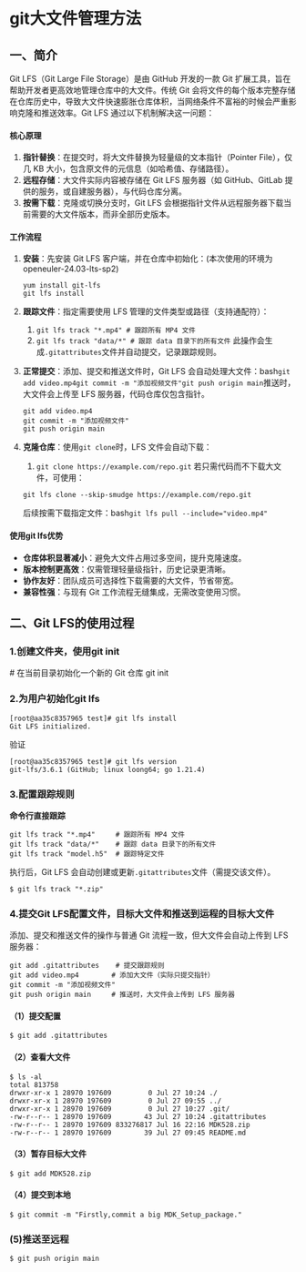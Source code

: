 # git大文件管理方法

## 一、简介

Git LFS（Git Large File Storage）是由 GitHub 开发的一款 Git 扩展工具，旨在帮助开发者更高效地管理仓库中的大文件。传统 Git 会将文件的每个版本完整存储在仓库历史中，导致大文件快速膨胀仓库体积，当网络条件不富裕的时候会严重影响克隆和推送效率。Git LFS 通过以下机制解决这一问题：

#### 核心原理

1. **指针替换**：在提交时，将大文件替换为轻量级的文本指针（Pointer File），仅几 KB 大小，包含原文件的元信息（如哈希值、存储路径）。
2. **远程存储**：大文件实际内容被存储在 Git LFS 服务器（如 GitHub、GitLab 提供的服务，或自建服务器），与代码仓库分离。
3. **按需下载**：克隆或切换分支时，Git LFS 会根据指针文件从远程服务器下载当前需要的大文件版本，而非全部历史版本。

#### 工作流程

1. **安装**：先安装 Git LFS 客户端，并在仓库中初始化：(本次使用的环境为openeuler-24.03-lts-sp2)
   ```
   yum install git-lfs
   git lfs install
   ```
2. **跟踪文件**：指定需要使用 LFS 管理的文件类型或路径（支持通配符）：
   1. `git lfs track "*.mp4" # 跟踪所有 MP4 文件`
   2. `git lfs track "data/*" # 跟踪 data 目录下的所有文件`
   此操作会生成`.gitattributes`文件并自动提交，记录跟踪规则。
3. **正常提交**：添加、提交和推送文件时，Git LFS 会自动处理大文件：bash`git add video.mp4git commit -m "添加视频文件"git push origin main`推送时，大文件会上传至 LFS 服务器，代码仓库仅包含指针。
   ```
   git add video.mp4
   git commit -m "添加视频文件"
   git push origin main
   ```
4. **克隆仓库**：使用`git clone`时，LFS 文件会自动下载：
   1. `git clone https://example.com/repo.git`
   若只需代码而不下载大文件，可使用：

   `git lfs clone --skip-smudge https://example.com/repo.git`

   后续按需下载指定文件：bash`git lfs pull --include="video.mp4"`

#### 使用git lfs优势

* **仓库体积显著减小**：避免大文件占用过多空间，提升克隆速度。
* **版本控制更高效**：仅需管理轻量级指针，历史记录更清晰。
* **协作友好**：团队成员可选择性下载需要的大文件，节省带宽。
* **兼容性强**：与现有 Git 工作流程无缝集成，无需改变使用习惯。

## 二、Git LFS的使用过程

### 1.创建文件夹，使用git init

\# 在当前目录初始化一个新的 Git 仓库 git init

### 2.为用户初始化git lfs

```
[root@aa35c8357965 test]# git lfs install
Git LFS initialized.
```

验证

```
[root@aa35c8357965 test]# git lfs version
git-lfs/3.6.1 (GitHub; linux loong64; go 1.21.4)
```

### 3.**配置跟踪规则**

**命令行直接跟踪**

```
git lfs track "*.mp4"     # 跟踪所有 MP4 文件
git lfs track "data/*"    # 跟踪 data 目录下的所有文件
git lfs track "model.h5"  # 跟踪特定文件
```

执行后，Git LFS 会自动创建或更新`.gitattributes`文件（需提交该文件）。

```
$ git lfs track "*.zip"
```

### 4.**提交Git LFS配置文件，目标大文件和推送到运程的目标大文件**

添加、提交和推送文件的操作与普通 Git 流程一致，但大文件会自动上传到 LFS 服务器：

```
git add .gitattributes    # 提交跟踪规则
git add video.mp4        # 添加大文件（实际只提交指针）
git commit -m "添加视频文件"
git push origin main     # 推送时，大文件会上传到 LFS 服务器
```

#### （1）提交配置

```
$ git add .gitattributes
```

#### （2）查看大文件

```
$ ls -al
total 813758
drwxr-xr-x 1 28970 197609         0 Jul 27 10:24 ./
drwxr-xr-x 1 28970 197609         0 Jul 27 09:55 ../
drwxr-xr-x 1 28970 197609         0 Jul 27 10:27 .git/
-rw-r--r-- 1 28970 197609        43 Jul 27 10:24 .gitattributes
-rw-r--r-- 1 28970 197609 833276817 Jul 16 22:16 MDK528.zip
-rw-r--r-- 1 28970 197609        39 Jul 27 09:45 README.md
```

#### （3）暂存目标大文件

```
$ git add MDK528.zip
```

#### （4）提交到本地

```
$ git commit -m "Firstly,commit a big MDK_Setup_package."
```

### (5)推送至远程

```
$ git push origin main
```
